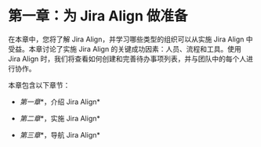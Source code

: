 # 第一章：为 Jira Align 做准备

在本章中，您将了解 Jira Align，并学习哪些类型的组织可以从实施 Jira Align 中受益。本章讨论了实施 Jira Align 的关键成功因素：人员、流程和工具。使用 Jira Align 时，我们将查看如何创建和完善待办事项列表，并与团队中的每个人进行协作。

本章包含以下章节：

+   *第一章**，介绍 Jira Align*

+   *第二章**，实施 Jira Align*

+   *第三章**，导航 Jira Align*
